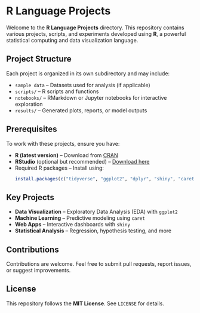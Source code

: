# R Language Projects

Welcome to the **R Language Projects** directory. This repository contains various projects, scripts, and experiments developed using **R**, a powerful statistical computing and data visualization language.

## Project Structure
Each project is organized in its own subdirectory and may include:
- `sample data` – Datasets used for analysis (if applicable)
- `scripts/` – R scripts and functions
- `notebooks/` – RMarkdown or Jupyter notebooks for interactive exploration
- `results/` – Generated plots, reports, or model outputs

## Prerequisites
To work with these projects, ensure you have:
- **R (latest version)** – Download from [CRAN](https://cran.r-project.org/)
- **RStudio** (optional but recommended) – [Download here](https://posit.co/downloads/)
- Required R packages – Install using:
  ```r
  install.packages(c("tidyverse", "ggplot2", "dplyr", "shiny", "caret"))
  ```

## Key Projects
- **Data Visualization** – Exploratory Data Analysis (EDA) with `ggplot2`
- **Machine Learning** – Predictive modeling using `caret`
- **Web Apps** – Interactive dashboards with `shiny`
- **Statistical Analysis** – Regression, hypothesis testing, and more

## Contributions
Contributions are welcome. Feel free to submit pull requests, report issues, or suggest improvements.

## License
This repository follows the **MIT License**. See `LICENSE` for details.


